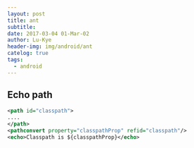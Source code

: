 ```yaml
---
layout: post
title: ant
subtitle: 
date: 2017-03-04 01-Mar-02
author: Lu-Kye
header-img: img/android/ant
catelog: true
tags: 
  - android
---
```

## Echo path
```xml
<path id="classpath">
....
</path>
<pathconvert property="classpathProp" refid="classpath"/>
<echo>Classpath is ${classpathProp}</echo>
```
